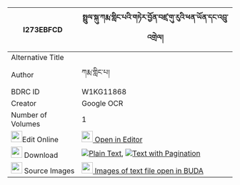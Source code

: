 |I273EBFCD|སྤྲུལ་སྐུ་ཀརྨ་གླིང་པའི་གཏེར་བྱོན་བཛྲ་གུ་རུའི་ཕན་ཡོན་དང་འབྲུ་འགྲེལ། 
| --- | --- 
|Alternative Title |
|Author| ཀརྨ་གླིང་པ།
|BDRC ID | W1KG11868
|Creator | Google OCR
|Number of Volumes| 1
|<img width="25" src="https://img.icons8.com/color/25/000000/edit-property.png">Edit Online| [<img width="25" src="https://avatars.githubusercontent.com/u/45091458?s=200&v=4"> Open in Editor](http://editor.openpecha.org/I273EBFCD)
|<img width="25" src="https://img.icons8.com/fluent/48/000000/download-2.png"/>  Download | [![](https://img.icons8.com/color/20/000000/txt.png)Plain Text](https://github.com/Openpecha/I273EBFCD/releases/download/v1/tulku_karma_lingpa_i_ter_jon_b_plain_I273EBFCD.zip), [![](https://img.icons8.com/color/20/000000/txt.png)Text with Pagination](https://github.com/Openpecha/I273EBFCD/releases/download/v1/tulku_karma_lingpa_i_ter_jon_b_pages_I273EBFCD.zip)
|<img width="25" src="https://img.icons8.com/plasticine/100/000000/pictures-folder.png"/>  Source Images | [<img width="25" src="https://library.bdrc.io/icons/BUDA-small.svg"> Images of text file open in BUDA](https://library.bdrc.io/show/bdr:W1KG11868)